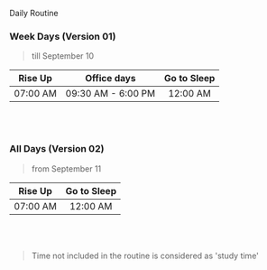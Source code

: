 Daily Routine

### Week Days (Version 01) 
> till September 10

| Rise Up	       |  Office days             | Go to Sleep |
|:--------------:|:------------------------:|:-----------:|
| 07:00 AM 	     |  09:30 AM - 6:00 PM	    |    12:00 AM |

<br>
<br>

### All Days (Version 02)
> from September 11

| Rise Up	       | Go to Sleep  |
|:--------------:|:------------:|
| 07:00 AM       | 12:00 AM     |	

<br>
<br>

> Time not included in the routine is considered as 'study time'
